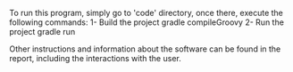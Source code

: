 To run this program, simply go to 'code' directory, once there, execute the following commands:
    1- Build the project
        gradle compileGroovy
    2- Run the project
        gradle run

Other instructions and information about the software can be found in the report, including the interactions with the user.
